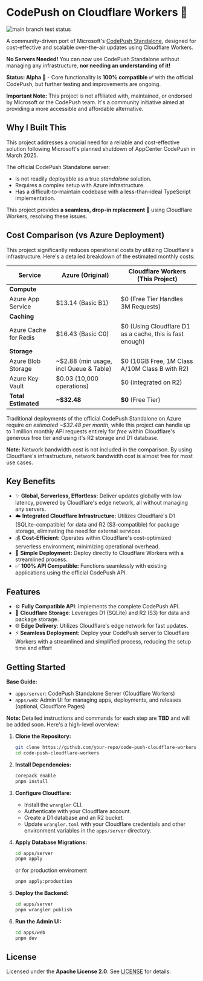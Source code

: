# CodePush on Cloudflare Workers 🚀

![main branch test status](https://github.com/ssut/code-push-cloudflare-workers/actions/workflows/test.yml/badge.svg?branch=main)

A community-driven port of Microsoft's [CodePush Standalone](https://github.com/microsoft/code-push-server), designed for cost-effective and scalable over-the-air updates using Cloudflare Workers.

**No Servers Needed!** You can now use CodePush Standalone without managing any infrastructure, **nor needing an understanding of it!**

**Status: Alpha 🧪** - Core functionality is **100% compatible ✅** with the official CodePush, but further testing and improvements are ongoing.

**Important Note:** This project is not affiliated with, maintained, or endorsed by Microsoft or the CodePush team. It's a community initiative aimed at providing a more accessible and affordable alternative.

## Why I Built This

This project addresses a crucial need for a reliable and cost-effective solution following Microsoft's planned shutdown of AppCenter CodePush in March 2025.

The official CodePush Standalone server:
   - Is not readily deployable as a true *standalone* solution.
   - Requires a complex setup with Azure infrastructure.
   - Has a difficult-to-maintain codebase with a less-than-ideal TypeScript implementation.

This project provides **a seamless, drop-in replacement 🔌** using Cloudflare Workers, resolving these issues.

## Cost Comparison (vs Azure Deployment)

This project significantly reduces operational costs by utilizing Cloudflare's infrastructure. Here's a detailed breakdown of the estimated monthly costs:

| Service                  | Azure (Original)         | Cloudflare Workers (This Project)  |
|--------------------------|--------------------------|-----------------------------------|
| **Compute**             |                          |                                   |
| Azure App Service       | $13.14 (Basic B1)         | $0 (Free Tier Handles 3M Requests)  |
| **Caching**             |                          |                                  |
| Azure Cache for Redis   | $16.43 (Basic C0)         | $0 (Using Cloudflare D1 as a cache, this is fast enough)    |
| **Storage**            |                          |                                   |
| Azure Blob Storage      | ~$2.88 (min usage, incl Queue & Table) | $0 (10GB Free, 1M Class A/10M Class B with R2)  |
| Azure Key Vault    |$0.03 (10,000 operations)| $0 (integrated on R2)  |
| **Total Estimated**      | **~$32.48**               | **$0** (Free Tier)                |

Traditional deployments of the official CodePush Standalone on Azure require *an estimated ~$32.48 per month*, while this project can handle up to 1 million monthly API requests entirely for *free* within Cloudflare's generous free tier and using it's R2 storage and D1 database.

**Note:** Network bandwidth cost is not included in the comparison. By using Cloudflare's infrastructure, network bandwidth cost is almost free for most use cases.


## Key Benefits

*   ✨ **Global, Serverless, Effortless:** Deliver updates globally with low latency, powered by Cloudflare's edge network, all without managing any servers.
*   ☁️ **Integrated Cloudflare Infrastructure:**  Utilizes Cloudflare's D1 (SQLite-compatible) for data and R2 (S3-compatible) for package storage, eliminating the need for external services.
*   💰 **Cost-Efficient:** Operates within Cloudflare's cost-optimized serverless environment, minimizing operational overhead.
*   🚀 **Simple Deployment:** Deploy directly to Cloudflare Workers with a streamlined process.
*   ✅ **100% API Compatible:** Functions seamlessly with existing applications using the official CodePush API.

## Features

-   ⚙️ **Fully Compatible API**: Implements the complete CodePush API.
-   💾 **Cloudflare Storage**: Leverages D1 (SQLite) and R2 (S3) for data and package storage.
-   🌐 **Edge Delivery**: Utilizes Cloudflare's edge network for fast updates.
-   ⚡️ **Seamless Deployment:** Deploy your CodePush server to Cloudflare Workers with a streamlined and simplified process, reducing the setup time and effort

## Getting Started

**Base Guide:**
 - `apps/server`: CodePush Standalone Server (Cloudflare Workers)
 - `apps/web`: Admin UI for managing apps, deployments, and releases (optional, Cloudflare Pages)

**Note:** Detailed instructions and commands for each step are **TBD** and will be added soon. Here's a high-level overview:

1.  **Clone the Repository:**
    ```bash
    git clone https://github.com/your-repo/code-push-cloudflare-workers.git
    cd code-push-cloudflare-workers
    ```
2.  **Install Dependencies:**
    ```bash
    corepack enable
    pnpm install
    ```
3.  **Configure Cloudflare:**
    -   Install the `wrangler` CLI.
    -   Authenticate with your Cloudflare account.
    -   Create a D1 database and an R2 bucket.
    -   Update `wrangler.toml` with your Cloudflare credentials and other environment variables in the `apps/server` directory.
4.  **Apply Database Migrations:**

    ```bash
    cd apps/server
    pnpm apply
    ```
     or for production enviroment
    ```bash
    pnpm apply:production
    ```

5.  **Deploy the Backend:**
    ```bash
    cd apps/server
    pnpm wrangler publish
    ```
6.  **Run the Admin UI:**
    ```bash
    cd apps/web
    pnpm dev
    ```


## License

Licensed under the **Apache License 2.0**. See [LICENSE](LICENSE) for details.
